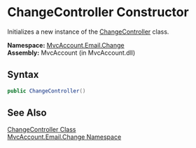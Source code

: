 ChangeController Constructor
============================
Initializes a new instance of the [ChangeController][1] class.

**Namespace:** [MvcAccount.Email.Change][2]  
**Assembly:** MvcAccount (in MvcAccount.dll)

Syntax
------

```csharp
public ChangeController()
```


See Also
--------
[ChangeController Class][1]  
[MvcAccount.Email.Change Namespace][2]  

[1]: README.md
[2]: ../README.md